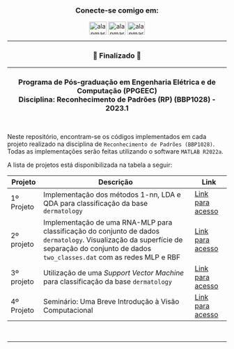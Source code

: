 <h3 align="center">Conecte-se comigo em:</h3>
<p align="center">
<a href="https://linkedin.com/in/alanmarquesrocha" target="blank"><img align="center" src="https://raw.githubusercontent.com/rahuldkjain/github-profile-readme-generator/master/src/images/icons/Social/linked-in-alt.svg" alt="alanmarquesrocha" height="30" width="40" /></a>
<a href="https://stackoverflow.com/users/19201352/m4rkn4l4" target="blank"><img align="center" src="https://raw.githubusercontent.com/rahuldkjain/github-profile-readme-generator/master/src/images/icons/Social/stack-overflow.svg" alt="alanmarquesrocha" height="30" width="40" /></a>
<a href="https://instagram.com/alanmarquesrocha" target="blank"><img align="center" src="https://raw.githubusercontent.com/rahuldkjain/github-profile-readme-generator/master/src/images/icons/Social/instagram.svg" alt="alanmarquesrocha" height="30" width="40" /></a>
</p>

---

<h3 align="center"> 
	 🚀 Finalizado 🚀 
</h3>

---

<h3 align="center">Programa de Pós-graduação em Engenharia Elétrica e de Computação (PPGEEC) <br>
Disciplina: Reconhecimento de Padrões (RP) (BBP1028) - 2023.1 </h3>

<br>

Neste repositório, encontram-se os códigos implementados em cada projeto realizado na disciplina de ``Reconhecimento de Padrões (BBP1028)``. Todas as implementações serão feitas utilizando o software ``MATLAB R2022a``. <br>

A lista de projetos está disponibilizada na tabela a seguir:

| Projeto | Descrição | Link |
| --- | --- | --- |
| 1º Projeto | Implementação dos métodos 1-nn, LDA e QDA para classificação da base ``dermatology``| [Link para acesso](https://github.com/AlanMarquesRocha/ppgeec_reconhecimento_de_padroes/tree/master/01_trabalho_rp_alan_marques_rocha_543897)
| 2º projeto |Implementação de uma RNA-MLP para classificação do conjunto de dados ``dermatology``. Visualização da superfície de separação do conjunto de dados ``two_classes.dat`` com as redes MLP e RBF| [Link para acesso](https://github.com/AlanMarquesRocha/ppgeec_reconhecimento_de_padroes/tree/master/02_trabalho_rp_alan_marques_rocha_543897)
| 3º projeto | Utilização de uma _Support Vector Machine_ para classificação da base ``dermatology`` | [Link para acesso]()
| 4º Projeto | Seminário: Uma Breve Introdução à Visão Computacional | [Link para acesso]()

<br>


---
